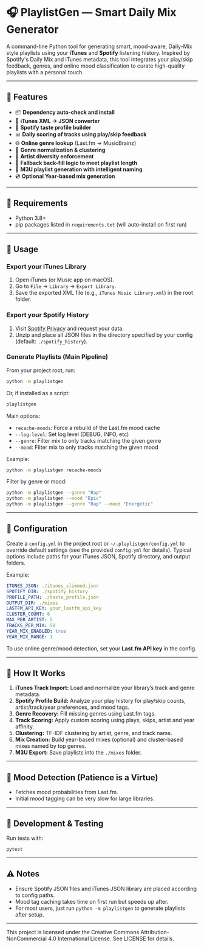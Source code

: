 # 🎧 PlaylistGen — Smart Daily Mix Generator

A command-line Python tool for generating smart, mood-aware, Daily-Mix style playlists using your **iTunes** and **Spotify** listening history. Inspired by Spotify's Daily Mix and iTunes metadata, this tool integrates your play/skip feedback, genres, and online mood classification to curate high-quality playlists with a personal touch.

---

## 🚀 Features

* 📦 **Dependency auto-check and install**
* 🔄 **iTunes XML → JSON converter**
* 🧠 **Spotify taste profile builder**
* 📊 **Daily scoring of tracks using play/skip feedback**
* 🌐 **Online genre lookup** (Last.fm → MusicBrainz)
* 🎨 **Genre normalization & clustering**
* 👥 **Artist diversity enforcement**
* 🧩 **Fallback back-fill logic to meet playlist length**
* 📂 **M3U playlist generation with intelligent naming**
* 💿 **Optional Year-based mix generation**

---

## 🧰 Requirements

* Python 3.8+
* pip packages listed in `requirements.txt` (will auto-install on first run)

---

## 📂 Usage

### Export your iTunes Library

1. Open iTunes (or Music app on macOS).
2. Go to `File` → `Library` → `Export Library`.
3. Save the exported XML file (e.g., `iTunes Music Library.xml`) in the root folder.

### Export your Spotify History

1. Visit [Spotify Privacy](https://www.spotify.com/us/account/privacy/) and request your data.
2. Unzip and place all JSON files in the directory specified by your config (default: `./spotify_history`).

### Generate Playlists (Main Pipeline)

From your project root, run:

```bash
python -m playlistgen
```

Or, if installed as a script:

```bash
playlistgen
```

Main options:

* `recache-moods`: Force a rebuild of the Last.fm mood cache
* `--log-level`: Set log level (DEBUG, INFO, etc)
* `--genre`: Filter mix to only tracks matching the given genre
* `--mood`: Filter mix to only tracks matching the given mood

Example:

```bash
python -m playlistgen recache-moods
```

Filter by genre or mood:

```bash
python -m playlistgen --genre "Rap"
python -m playlistgen --mood "Epic"
python -m playlistgen --genre "Rap" --mood "Energetic"
```

---

## 🔧 Configuration

Create a `config.yml` in the project root or `~/.playlistgen/config.yml` to override default settings (see the provided `config.yml` for details). Typical options include paths for your iTunes JSON, Spotify directory, and output folders.

Example:

```yaml
ITUNES_JSON: ./itunes_slimmed.json
SPOTIFY_DIR: ./spotify_history
PROFILE_PATH: ./taste_profile.json
OUTPUT_DIR: ./mixes
LASTFM_API_KEY: your_lastfm_api_key
CLUSTER_COUNT: 6
MAX_PER_ARTIST: 5
TRACKS_PER_MIX: 50
YEAR_MIX_ENABLED: true
YEAR_MIX_RANGE: 1
```

To use online genre/mood detection, set your **Last.fm API key** in the config.

---

## 🎼 How It Works

1. **iTunes Track Import:** Load and normalize your library’s track and genre metadata.
2. **Spotify Profile Build:** Analyze your play history for play/skip counts, artist/track/year preferences, and mood tags.
3. **Genre Recovery:** Fill missing genres using Last.fm tags.
4. **Track Scoring:** Apply custom scoring using plays, skips, artist and year affinity.
5. **Clustering:** TF-IDF clustering by artist, genre, and track name.
6. **Mix Creation:** Build year-based mixes (optional) and cluster-based mixes named by top genres.
7. **M3U Export:** Save playlists into the `./mixes` folder.

---

## 🧠 Mood Detection (Patience is a Virtue)

* Fetches mood probabilities from Last.fm.
* Initial mood tagging can be very slow for large libraries.

---

## 🧪 Development & Testing

Run tests with:

```bash
pytest
```

---

## ⚠️ Notes

* Ensure Spotify JSON files and iTunes JSON library are placed according to config paths.
* Mood tag caching takes time on first run but speeds up after.
* For most users, just run `python -m playlistgen` to generate playlists after setup.

---

This project is licensed under the Creative Commons Attribution-NonCommercial 4.0 International License.
See LICENSE for details.
